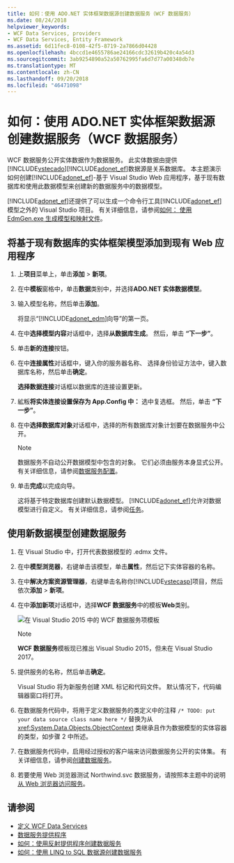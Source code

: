 ```yaml
---
title: 如何：使用 ADO.NET 实体框架数据源创建数据服务（WCF 数据服务）
ms.date: 08/24/2018
helpviewer_keywords:
- WCF Data Services, providers
- WCF Data Services, Entity Framework
ms.assetid: 6d11fec8-0108-42f5-8719-2a7866d04428
ms.openlocfilehash: 4bccd1e4655786ae24166cdc32619b420c4a54d3
ms.sourcegitcommit: 3ab9254890a52a50762995fa6d7d77a00348db7e
ms.translationtype: MT
ms.contentlocale: zh-CN
ms.lasthandoff: 09/20/2018
ms.locfileid: "46471098"
---
```

# <a name="how-to-create-a-data-service-using-an-adonet-entity-framework-data-source-wcf-data-services"></a>如何：使用 ADO.NET 实体框架数据源创建数据服务（WCF 数据服务）

WCF 数据服务公开实体数据作为数据服务。 此实体数据由提供[!INCLUDE[vstecado](../../../../includes/vstecado-md.md)][!INCLUDE[adonet_ef](../../../../includes/adonet-ef-md.md)]数据源是关系数据库。 本主题演示如何创建[!INCLUDE[adonet_ef](../../../../includes/adonet-ef-md.md)]-基于 Visual Studio Web 应用程序，基于现有数据库和使用此数据模型来创建新的数据服务中的数据模型。

[!INCLUDE[adonet_ef](../../../../includes/adonet-ef-md.md)]还提供了可以生成一个命令行工具[!INCLUDE[adonet_ef](../../../../includes/adonet-ef-md.md)]模型之外的 Visual Studio 项目。 有关详细信息，请参阅[如何： 使用 EdmGen.exe 生成模型和映射文件](../../../../docs/framework/data/adonet/ef/how-to-use-edmgen-exe-to-generate-the-model-and-mapping-files.md)。

## <a name="to-add-an-entity-framework-model-that-is-based-on-an-existing-database-to-an-existing-web-application"></a>将基于现有数据库的实体框架模型添加到现有 Web 应用程序

1. 上**项目**菜单上，单击**添加** > **新项**。

2. 在中**模板**窗格中，单击**数据**类别中，并选择**ADO.NET 实体数据模型**。

3. 输入模型名称，然后单击**添加**。

     将显示“[!INCLUDE[adonet_edm](../../../../includes/adonet-edm-md.md)]向导”的第一页。

4. 在中**选择模型内容**对话框中，选择**从数据库生成**。 然后，单击 **“下一步”**。

5. 单击**新的连接**按钮。

6. 在中**连接属性**对话框中，键入你的服务器名称、 选择身份验证方法中，键入数据库名称，然后单击**确定**。

     **选择数据连接**对话框以数据库的连接设置更新。

7. 絋粄**将实体连接设置保存为 App.Config 中：** 选中复选框。 然后，单击 **“下一步”**。

8. 在中**选择数据库对象**对话框中，选择的所有数据库对象计划要在数据服务中公开。

    > [!NOTE]
    > 数据服务不自动公开数据模型中包含的对象。 它们必须由服务本身显式公开。 有关详细信息，请参阅[数据服务配置](../../../../docs/framework/data/wcf/configuring-the-data-service-wcf-data-services.md)。

9. 单击**完成**以完成向导。

     这将基于特定数据库创建默认数据模型。 [!INCLUDE[adonet_ef](../../../../includes/adonet-ef-md.md)]允许对数据模型进行自定义。 有关详细信息，请参阅[任务](https://msdn.microsoft.com/library/7166f1f1-4de8-4bd4-86b5-5e20a2ebaccb)。

## <a name="to-create-the-data-service-by-using-the-new-data-model"></a>使用新数据模型创建数据服务

1. 在 Visual Studio 中，打开代表数据模型的 .edmx 文件。

2. 在中**模型浏览器**，右键单击该模型，单击**属性**，然后记下实体容器的名称。

3. 在中**解决方案资源管理器**，右键单击名称你[!INCLUDE[vstecasp](../../../../includes/vstecasp-md.md)]项目，然后依次**添加** > **新项**。

4. 在中**添加新项**对话框中，选择**WCF 数据服务**中的模板**Web**类别。

   ![在 Visual Studio 2015 中的 WCF 数据服务项模板](media/wcf-data-service-item-template.png)

   > [!NOTE]
   > **WCF 数据服务**模板现已推出 Visual Studio 2015，但未在 Visual Studio 2017。

5. 提供服务的名称，然后单击**确定**。

     Visual Studio 将为新服务创建 XML 标记和代码文件。 默认情况下，代码编辑器窗口将打开。

6. 在数据服务代码中，将用于定义数据服务的类定义中的注释 `/* TODO: put your data source class name here */` 替换为从 <xref:System.Data.Objects.ObjectContext> 类继承且作为数据模型的实体容器的类型，如步骤 2 中所述。

7. 在数据服务代码中，启用经过授权的客户端来访问数据服务公开的实体集。 有关详细信息，请参阅[创建数据服务](../../../../docs/framework/data/wcf/creating-the-data-service.md)。

8. 若要使用 Web 浏览器测试 Northwind.svc 数据服务，请按照本主题中的说明[从 Web 浏览器访问服务](../../../../docs/framework/data/wcf/accessing-the-service-from-a-web-browser-wcf-data-services-quickstart.md)。

## <a name="see-also"></a>请参阅

- [定义 WCF Data Services](../../../../docs/framework/data/wcf/defining-wcf-data-services.md)
- [数据服务提供程序](../../../../docs/framework/data/wcf/data-services-providers-wcf-data-services.md)
- [如何：使用反射提供程序创建数据服务](../../../../docs/framework/data/wcf/create-a-data-service-using-rp-wcf-data-services.md)
- [如何：使用 LINQ to SQL 数据源创建数据服务](../../../../docs/framework/data/wcf/create-a-data-service-using-linq-to-sql-wcf.md)